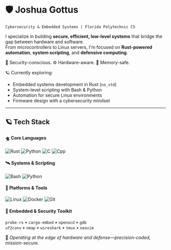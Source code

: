 <!-- Profile Header -->
# 🛡️ Joshua Gottus

<!-- Profile About Me -->
`Cybersecurity & Embedded Systems | Florida Polytechnic CS`

I specialize in building **secure, efficient, low-level systems** that bridge the gap between hardware and software.  
From microcontrollers to Linux servers, I'm focused on **Rust-powered automation**, **system scripting**, and **defensive computing**.

🔐 Security-conscious. ⚙️ Hardware-aware. 🧠 Memory-safe.

🪐 Currently exploring:
- Embedded systems development in Rust (`no_std`)
- System-level scripting with Bash & Python
- Automation for secure Linux environments
- Firmware design with a cybersecurity mindset

---

## 🪐 Tech Stack

#### 🛸 Core Languages 
![Rust](https://skillicons.dev/icons?i=rust) ![Python](https://skillicons.dev/icons?i=py) ![C](https://skillicons.dev/icons?i=c) ![Cpp](https://skillicons.dev/icons?i=cpp)  


#### 🛰️ Systems & Scripting 
![Bash](https://skillicons.dev/icons?i=bash) ![Python](https://skillicons.dev/icons?i=py)  

#### 🌌 Platforms & Tools  
![Linux](https://skillicons.dev/icons?i=linux) ![Docker](https://skillicons.dev/icons?i=docker) ![Git](https://skillicons.dev/icons?i=git)  

#### 🔭 Embedded & Security Toolkit
`probe-rs` • `cargo-embed` • `openocd` • `gdb`  
`uf2conv` • `nmap` • `wireshark` • `tmux` • `neovim`  

🔐 *Operating at the edge of hardware and defense—precision-coded, mission-secure.*


<!-- Profile Header 
## 🎬 Videos

<table>
  <tr>
    <td>
      <a href="https://www.youtube.com/watch?v=nfVyShhx-0I" target="_blank">
        <img src="https://img.youtube.com/vi/nfVyShhx-0I/hqdefault.jpg" alt="Video Title 1" width="300"/>
      </a>
    </td>
    <td>
      <a href="https://www.youtube.com/watch?v=B0WCwFC" target="_blank">
        <img src="https://img.youtube.com/vi/B0WCwFC/hqdefault.jpg" alt="Video Title 2" width="300"/>
      </a>
    </td>
  </tr>
  <tr>
    <td>
      <a href="https://www.youtube.com/watch?v=VIDEO_ID_3" target="_blank">
        <img src="https://img.youtube.com/vi/VIDEO_ID_3/hqdefault.jpg" alt="Video Title 3" width="300"/>
      </a>
    </td>
    <td>
      <a href="https://www.youtube.com/watch?v=VIDEO_ID_4" target="_blank">
        <img src="https://img.youtube.com/vi/VIDEO_ID_4/hqdefault.jpg" alt="Video Title 4" width="300"/>
      </a>
    </td>
  </tr>
</table>
-->

<div align="center">

</div>
